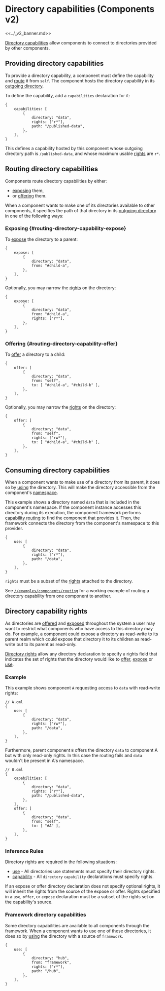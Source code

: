 # Directory capabilities (Components v2)

<<../_v2_banner.md>>

[Directory capabilities][glossary-directory] allow components to connect to
directories provided by other components.

## Providing directory capabilities

To provide a directory capability, a component must define the capability and
[route](#routing-directory-capabilities) it from `self`. The component hosts the
directory capability in its [outgoing directory][glossary-outgoing].

To define the capability, add a `capabilities` declaration for it:

```json5
{
    capabilities: [
        {
            directory: "data",
            rights: ["r*"],
            path: "/published-data",
        },
    ],
}
```

This defines a capability hosted by this component whose outgoing directory path
is `/published-data`, and whose maximum usable
[rights](#directory-capability-rights) are `r*`.

## Routing directory capabilities

Components route directory capabilities by either:

-   [exposing](#routing-directory-capability-expose) them,
-   or [offering](#routing-directory-capability-offer) them.

When a component wants to make one of its directories available to other
components, it specifies the path of that directory in its
[outgoing directory][glossary-outgoing] in one of the following ways:

### Exposing {#routing-directory-capability-expose}

To [expose][expose] the directory to a parent:

```json5
{
    expose: [
        {
            directory: "data",
            from: "#child-a",
        },
    ],
}
```

Optionally, you may narrow the [rights](#directory-capability-rights) on the
directory:

```json5
{
    expose: [
        {
            directory: "data",
            from: "#child-a",
            rights: ["r*"],
        },
    ],
}
```

### Offering {#routing-directory-capability-offer}

To [offer][offer] a directory to a child:

```json5
{
    offer: [
        {
            directory: "data",
            from: "self",
            to: [ "#child-a", "#child-b" ],
        },
    ],
}
```

Optionally, you may narrow the [rights](#directory-capability-rights) on the
directory:

```json5
{
    offer: [
        {
            directory: "data",
            from: "self",
            rights: ["rw*"],
            to: [ "#child-a", "#child-b" ],
        },
    ],
}
```

## Consuming directory capabilities

When a component wants to make use of a directory from its parent, it does so by
[using][use] the directory. This will make the directory accessible from the
component's [namespace][glossary-namespace].

This example shows a directory named `data` that is included in the component's
namespace. If the component instance accesses this directory during its
execution, the component framework performs
[capability routing][capability-routing] to find the component that provides it.
Then, the framework connects the directory from the component's namespace to
this provider.

```json5
{
    use: [
        {
            directory: "data",
            rights: ["r*"],
            path: "/data",
        },
    ],
}
```

`rights` must be a subset of the [rights](#directory-capability-rights) attached
to the directory.

See [`//examples/components/routing`][routing-example] for a working example of
routing a directory capability from one component to another.

## Directory capability rights

As directories are [offered][offer] and [exposed][expose] throughout the system
a user may want to restrict what components who have access to this directory
may do. For example, a component could expose a directory as read-write to its
parent realm which could expose that directory it to its children as read-write
but to its parent as read-only.

[Directory rights][directory-rights] allow any directory declaration to specify
a rights field that indicates the set of rights that the directory would like to
[offer][offer], [expose][expose] or [use][use].

### Example

This example shows component `A` requesting access to `data` with read-write
rights:

```json5
// A.cml
{
    use: [
        {
            directory: "data",
            rights: ["rw*"],
            path: "/data",
        },
    ],
}
```

Furthermore, parent component `B` offers the directory `data` to component A but
with only read-only rights. In this case the routing fails and `data` wouldn't
be present in A's namespace.

```json5
// B.cml
{
    capabilities: [
        {
            directory: "data",
            rights: ["r*"],
            path: "/published-data",
        },
    ],
    offer: [
        {
            directory: "data",
            from: "self",
            to: [ "#A" ],
        },
    ],
}
```

### Inference Rules

Directory rights are required in the following situations:

-   [use][use] - All directories use statements must specify their directory
    rights.
-   [capability][capability] - All `directory` `capability` declarations must
    specify rights.

If an expose or offer directory declaration does not specify optional rights, it
will inherit the rights from the source of the expose or offer. Rights specified
in a `use`, `offer`, or `expose` declaration must be a subset of the rights set
on the capability's source.

### Framework directory capabilities

Some directory capabilities are available to all components through the
framework. When a component wants to use one of these directories, it does so by
[using][use] the directory with a source of `framework`.

```
{
    use: [
        {
            directory: "hub",
            from: "framework",
            rights: ["r*"],
            path: "/hub",
        },
    ],
}
```

[capability-routing]: ../component_manifests.md#capability-routing
[directory-rights]: ../component_manifests.md#directory-rights
[expose]: ../component_manifests.md#expose
[glossary-directory]: /docs/glossary.md#directory-capability
[glossary-fidl]: /docs/glossary.md#fidl
[glossary-namespace]: /docs/glossary.md#namespace
[glossary-outgoing]: /docs/glossary.md#outgoing-directory
[offer]: ../component_manifests.md#offer
[routing-example]: /examples/components/routing
[use]: ../component_manifests.md#use
[capability]: ../component_manifests.md#capability
